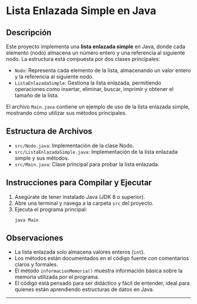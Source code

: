 # Lista Enlazada Simple en Java

## Descripción
Este proyecto implementa una **lista enlazada simple** en Java, donde cada elemento (nodo) almacena un número entero y una referencia al siguiente nodo. La estructura está compuesta por dos clases principales:

- `Nodo`: Representa cada elemento de la lista, almacenando un valor entero y la referencia al siguiente nodo.
- `ListaEnlazadaSimple`: Gestiona la lista enlazada, permitiendo operaciones como insertar, eliminar, buscar, imprimir y obtener el tamaño de la lista.

El archivo `Main.java` contiene un ejemplo de uso de la lista enlazada simple, mostrando cómo utilizar sus métodos principales.

## Estructura de Archivos
- `src/Nodo.java`: Implementación de la clase Nodo.
- `src/ListaEnlazadaSimple.java`: Implementación de la lista enlazada simple y sus métodos.
- `src/Main.java`: Clase principal para probar la lista enlazada.

## Instrucciones para Compilar y Ejecutar
1. Asegúrate de tener instalado Java (JDK 8 o superior).
2. Abre una terminal y navega a la carpeta `src` del proyecto.
3. Ejecuta el programa principal:
   ```
   java Main
   ```

## Observaciones
- La lista enlazada solo almacena valores enteros (`int`).
- Los métodos están documentados en el código fuente con comentarios claros y formales.
- El método `informacionMemoria()` muestra información básica sobre la memoria utilizada por el programa.
- El código está pensado para ser didáctico y fácil de entender, ideal para quienes están aprendiendo estructuras de datos en Java.

--- 